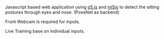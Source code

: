Javascript based web application using [p5.js](https://p5js.org) and [ml5js](https://ml5js.org) to detect the sitting postures through eyes and nose. (PoseNet as backend)

Front Webcam is required for inputs.

Live Training base on individual inputs.
